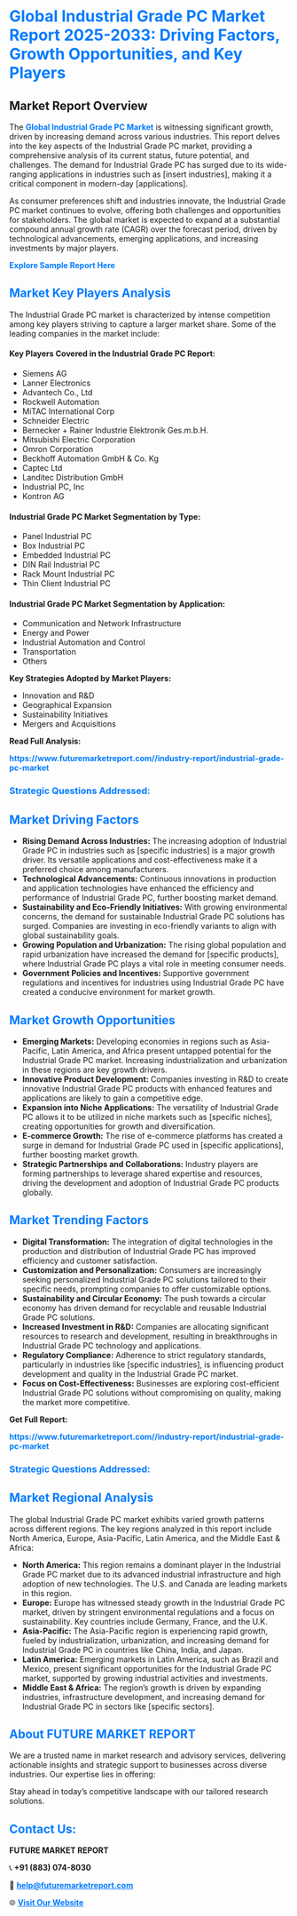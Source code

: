 <h1 style="color: #007BFF;">Global Industrial Grade PC Market Report 2025-2033: Driving Factors, Growth Opportunities, and Key Players</h1>

<section id="overview">
<h2>Market Report Overview</h2>
<p>The <a href="https://www.futuremarketreport.com//industry-report/industrial-grade-pc-market" style="color: #007BFF; text-decoration: none;"><strong>Global Industrial Grade PC Market</strong></a> is witnessing significant growth, driven by increasing demand across various industries. This report delves into the key aspects of the Industrial Grade PC market, providing a comprehensive analysis of its current status, future potential, and challenges. The demand for Industrial Grade PC has surged due to its wide-ranging applications in industries such as [insert industries], making it a critical component in modern-day [applications].</p>
<p>As consumer preferences shift and industries innovate, the Industrial Grade PC market continues to evolve, offering both challenges and opportunities for stakeholders. The global market is expected to expand at a substantial compound annual growth rate (CAGR) over the forecast period, driven by technological advancements, emerging applications, and increasing investments by major players.</p>
</section>

<section id="overview">
<p><a href="https://www.futuremarketreport.com//request-sample/reportId=75659" style="color: #007BFF; text-decoration: none;"><strong>Explore Sample Report Here</strong></a></p>
</section>

<section id="key-players">
<h2 style="color: #007BFF;">Market Key Players Analysis</h2>
<p>The Industrial Grade PC market is characterized by intense competition among key players striving to capture a larger market share. Some of the leading companies in the market include:</p>
<h4>Key Players Covered in the Industrial Grade PC Report:</h4>
<ul><li>Siemens AG</li><li>Lanner Electronics</li><li>Advantech Co., Ltd</li><li>Rockwell Automation</li><li>MiTAC International Corp</li><li>Schneider Electric</li><li>Bernecker + Rainer Industrie Elektronik Ges.m.b.H.</li><li>Mitsubishi Electric Corporation</li><li>Omron Corporation</li><li>Beckhoff Automation GmbH &amp; Co. Kg</li><li>Captec Ltd</li><li>Landitec Distribution GmbH</li><li>Industrial PC, Inc</li><li>Kontron AG</li></ul>
<h4>Industrial Grade PC Market Segmentation by Type:</h4>
<ul><li>Panel Industrial PC</li><li>Box Industrial PC</li><li>Embedded Industrial PC</li><li>DIN Rail Industrial PC</li><li>Rack Mount Industrial PC</li><li>Thin Client Industrial PC</li></ul>

<h4>Industrial Grade PC Market Segmentation by Application:</h4>
<ul><li>Communication and Network Infrastructure</li><li>Energy and Power</li><li>Industrial Automation and Control</li><li>Transportation</li><li>Others</li></ul>
<p><strong>Key Strategies Adopted by Market Players:</strong></p>
<ul>
<li>Innovation and R&D</li>
<li>Geographical Expansion</li>
<li>Sustainability Initiatives</li>
<li>Mergers and Acquisitions</li>
</ul>
</section>

<section>
<p><strong>Read Full Analysis: </strong></p><a href="https://www.futuremarketreport.com//industry-report/industrial-grade-pc-market" style="color: #007BFF; text-decoration: none;"><strong>https://www.futuremarketreport.com//industry-report/industrial-grade-pc-market</strong></a>
<h3 style="color: #007BFF;">Strategic Questions Addressed:</h3>
</section>

<section id="driving-factors">
<h2 style="color: #007BFF;">Market Driving Factors</h2>
<ul>
<li><strong>Rising Demand Across Industries:</strong> The increasing adoption of Industrial Grade PC in industries such as [specific industries] is a major growth driver. Its versatile applications and cost-effectiveness make it a preferred choice among manufacturers.</li>
<li><strong>Technological Advancements:</strong> Continuous innovations in production and application technologies have enhanced the efficiency and performance of Industrial Grade PC, further boosting market demand.</li>
<li><strong>Sustainability and Eco-Friendly Initiatives:</strong> With growing environmental concerns, the demand for sustainable Industrial Grade PC solutions has surged. Companies are investing in eco-friendly variants to align with global sustainability goals.</li>
<li><strong>Growing Population and Urbanization:</strong> The rising global population and rapid urbanization have increased the demand for [specific products], where Industrial Grade PC plays a vital role in meeting consumer needs.</li>
<li><strong>Government Policies and Incentives:</strong> Supportive government regulations and incentives for industries using Industrial Grade PC have created a conducive environment for market growth.</li>
</ul>
</section>

<section id="growth-opportunities">
<h2 style="color: #007BFF;">Market Growth Opportunities</h2>
<ul>
<li><strong>Emerging Markets:</strong> Developing economies in regions such as Asia-Pacific, Latin America, and Africa present untapped potential for the Industrial Grade PC market. Increasing industrialization and urbanization in these regions are key growth drivers.</li>
<li><strong>Innovative Product Development:</strong> Companies investing in R&D to create innovative Industrial Grade PC products with enhanced features and applications are likely to gain a competitive edge.</li>
<li><strong>Expansion into Niche Applications:</strong> The versatility of Industrial Grade PC allows it to be utilized in niche markets such as [specific niches], creating opportunities for growth and diversification.</li>
<li><strong>E-commerce Growth:</strong> The rise of e-commerce platforms has created a surge in demand for Industrial Grade PC used in [specific applications], further boosting market growth.</li>
<li><strong>Strategic Partnerships and Collaborations:</strong> Industry players are forming partnerships to leverage shared expertise and resources, driving the development and adoption of Industrial Grade PC products globally.</li>
</ul>
</section>

<section id="trending-factors">
<h2 style="color: #007BFF;">Market Trending Factors</h2>
<ul>
<li><strong>Digital Transformation:</strong> The integration of digital technologies in the production and distribution of Industrial Grade PC has improved efficiency and customer satisfaction.</li>
<li><strong>Customization and Personalization:</strong> Consumers are increasingly seeking personalized Industrial Grade PC solutions tailored to their specific needs, prompting companies to offer customizable options.</li>
<li><strong>Sustainability and Circular Economy:</strong> The push towards a circular economy has driven demand for recyclable and reusable Industrial Grade PC solutions.</li>
<li><strong>Increased Investment in R&D:</strong> Companies are allocating significant resources to research and development, resulting in breakthroughs in Industrial Grade PC technology and applications.</li>
<li><strong>Regulatory Compliance:</strong> Adherence to strict regulatory standards, particularly in industries like [specific industries], is influencing product development and quality in the Industrial Grade PC market.</li>
<li><strong>Focus on Cost-Effectiveness:</strong> Businesses are exploring cost-efficient Industrial Grade PC solutions without compromising on quality, making the market more competitive.</li>
</ul>
</section>

<section>
<p><strong>Get Full Report: </strong></p><a href="https://www.futuremarketreport.com//industry-report/industrial-grade-pc-market" style="color: #007BFF; text-decoration: none;"><strong>https://www.futuremarketreport.com//industry-report/industrial-grade-pc-market</strong></a>
<h3 style="color: #007BFF;">Strategic Questions Addressed:</h3>
</section>


<section id="regional-analysis">
<h2 style="color: #007BFF;">Market Regional Analysis</h2>
<p>The global Industrial Grade PC market exhibits varied growth patterns across different regions. The key regions analyzed in this report include North America, Europe, Asia-Pacific, Latin America, and the Middle East & Africa:</p>
<ul>
<li><strong>North America:</strong> This region remains a dominant player in the Industrial Grade PC market due to its advanced industrial infrastructure and high adoption of new technologies. The U.S. and Canada are leading markets in this region.</li>
<li><strong>Europe:</strong> Europe has witnessed steady growth in the Industrial Grade PC market, driven by stringent environmental regulations and a focus on sustainability. Key countries include Germany, France, and the U.K.</li>
<li><strong>Asia-Pacific:</strong> The Asia-Pacific region is experiencing rapid growth, fueled by industrialization, urbanization, and increasing demand for Industrial Grade PC in countries like China, India, and Japan.</li>
<li><strong>Latin America:</strong> Emerging markets in Latin America, such as Brazil and Mexico, present significant opportunities for the Industrial Grade PC market, supported by growing industrial activities and investments.</li>
<li><strong>Middle East & Africa:</strong> The region’s growth is driven by expanding industries, infrastructure development, and increasing demand for Industrial Grade PC in sectors like [specific sectors].</li>
</ul>
</section>

<footer>
<h2 style="color: #007BFF;">About FUTURE MARKET REPORT</h2>
<p>We are a trusted name in market research and advisory services, delivering actionable insights and strategic support to businesses across diverse industries. Our expertise lies in offering:</p>

<p>Stay ahead in today’s competitive landscape with our tailored research solutions.</p>

<h2 style="color: #007BFF;">Contact Us:</h2>
<p><strong>FUTURE MARKET REPORT</strong></p>
<p>📞 <strong>+91 (883) 074-8030</strong></p>
<p>📧 <strong><a href="mailto:help@futuremarketreport.com" style="color: #007BFF;">help@futuremarketreport.com</a></strong></p>
<p>🌐 <strong><a href="https://www.futuremarketreport.com/" style="color: #007BFF;">Visit Our Website</a></strong></p>
</footer>